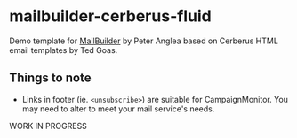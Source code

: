 # mailbuilder-cerberus-fluid

Demo template for [MailBuilder](https://github.com/peteranglea/MailBuilder) by Peter Anglea based on Cerberus HTML email templates by Ted Goas.

## Things to note
* Links in footer (ie. `<unsubscribe>`) are suitable for CampaignMonitor. You may need to alter to meet your mail service's needs.

WORK IN PROGRESS
